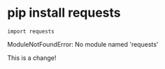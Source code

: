

# pip install requests


```
import requests
```

ModuleNotFoundError: No module named 'requests'



This is a change!